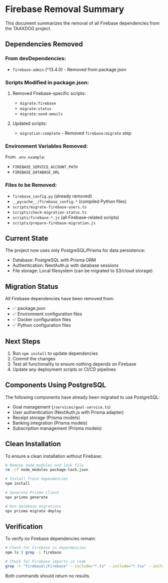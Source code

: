 # Firebase Removal Summary

This document summarizes the removal of all Firebase dependencies from the TAAXDOG project.

## Dependencies Removed

### From devDependencies:
- `firebase-admin` (^13.4.0) - Removed from package.json

### Scripts Modified in package.json:
1. Removed Firebase-specific scripts:
   - `migrate:firebase`
   - `migrate:status` 
   - `migrate:send-emails`

2. Updated scripts:
   - `migration:complete` - Removed `firebase:migrate` step

### Environment Variables Removed:
From `.env.example`:
- `FIREBASE_SERVICE_ACCOUNT_PATH`
- `FIREBASE_DATABASE_URL`

### Files to be Removed:
- `firebase_config.py` (already removed)
- `__pycache__/firebase_config.*` (compiled Python files)
- `scripts/migrate-firebase-users.ts`
- `scripts/check-migration-status.ts`
- `scripts/firebase-*.js` (all Firebase-related scripts)
- `scripts/prepare-firebase-migration.js`

## Current State

The project now uses only PostgreSQL/Prisma for data persistence:
- Database: PostgreSQL with Prisma ORM
- Authentication: NextAuth.js with database sessions
- File storage: Local filesystem (can be migrated to S3/cloud storage)

## Migration Status

All Firebase dependencies have been removed from:
- ✅ package.json
- ✅ Environment configuration files
- ✅ Docker configuration files
- ✅ Python configuration files

## Next Steps

1. Run `npm install` to update dependencies
2. Commit the changes
3. Test all functionality to ensure nothing depends on Firebase
4. Update any deployment scripts or CI/CD pipelines

## Components Using PostgreSQL

The following components have already been migrated to use PostgreSQL:
- Goal management (`/services/goal-service.ts`)
- User authentication (NextAuth.js with Prisma adapter)
- Receipt storage (Prisma models)
- Banking integration (Prisma models)
- Subscription management (Prisma models)

## Clean Installation

To ensure a clean installation without Firebase:

```bash
# Remove node_modules and lock file
rm -rf node_modules package-lock.json

# Install fresh dependencies
npm install

# Generate Prisma client
npx prisma generate

# Run database migrations
npx prisma migrate deploy
```

## Verification

To verify no Firebase dependencies remain:

```bash
# Check for Firebase in dependencies
npm ls | grep -i firebase

# Check for Firebase imports in code
grep -r "firebase\|Firebase" --include="*.ts" --include="*.tsx" --include="*.js" --include="*.jsx" .
```

Both commands should return no results.